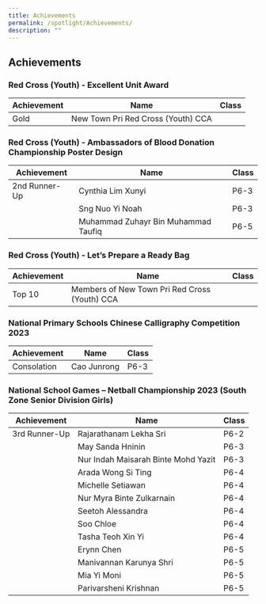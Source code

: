```yaml
---
title: Achievements
permalink: /spotlight/Achievements/
description: ""
---
```

## Achievements

### Red Cross (Youth) - Excellent Unit Award

| Achievement | Name | Class |
| -------- | -------- | -------- |
| Gold     | New Town Pri Red Cross (Youth) CCA    |    |

### Red Cross (Youth) - Ambassadors of Blood Donation Championship Poster Design

| Achievement | Name | Class |
| -------- | -------- | -------- |
| 2nd Runner-Up     | Cynthia Lim Xunyi     | P6-3   |
|    | Sng Nuo Yi Noah    | P6-3   |
|    | Muhammad Zuhayr Bin Muhammad Taufiq    | P6-5   |


### Red Cross (Youth) - Let’s Prepare a Ready Bag
| Achievement | Name | Class |
| -------- | -------- | -------- |
| Top 10     | Members of New Town Pri Red Cross (Youth) CCA |  |

### National Primary Schools Chinese Calligraphy Competition 2023
| Achievement | Name | Class |
| -------- | -------- | -------- |
| Consolation | Cao Junrong | P6-3  |

### National School Games – Netball Championship 2023 (South Zone Senior Division Girls) 
| Achievement | Name | Class |
| -------- | -------- | -------- |
| 3rd Runner-Up | Rajarathanam Lekha Sri | P6-2  |
| | May Sanda Hninin | P6-3  |
| | Nur Indah Maisarah Binte Mohd Yazit | P6-3  |
| | Arada Wong Si Ting | P6-4  |
| | Michelle Setiawan | P6-4 | 
| | Nur Myra Binte Zulkarnain | P6-4  |
| | Seetoh Alessandra| P6-4  |
| |Soo Chloe | P6-4  |
| |Tasha Teoh Xin Yi  | P6-4  |
| | Erynn Chen | P6-5  |
| |Manivannan Karunya Shri| P6-5  |
| |Mia Yi Moni  | P6-5  |
| | Parivarsheni Krishnan | P6-5  |